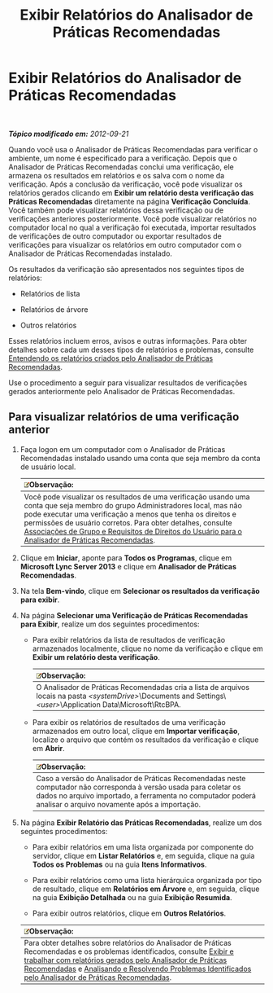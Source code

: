 ﻿---
title: Exibir Relatórios do Analisador de Práticas Recomendadas
TOCTitle: Exibir Relatórios do Analisador de Práticas Recomendadas
ms:assetid: 7217a47b-36b1-4923-81ea-df754cff29bb
ms:mtpsurl: https://technet.microsoft.com/pt-br/library/Gg607690(v=OCS.15)
ms:contentKeyID: 49307087
ms.date: 05/19/2016
mtps_version: v=OCS.15
ms.translationtype: HT
---

# Exibir Relatórios do Analisador de Práticas Recomendadas

 

_**Tópico modificado em:** 2012-09-21_

Quando você usa o Analisador de Práticas Recomendadas para verificar o ambiente, um nome é especificado para a verificação. Depois que o Analisador de Práticas Recomendadas conclui uma verificação, ele armazena os resultados em relatórios e os salva com o nome da verificação. Após a conclusão da verificação, você pode visualizar os relatórios gerados clicando em **Exibir um relatório desta verificação das Práticas Recomendadas** diretamente na página **Verificação Concluída**. Você também pode visualizar relatórios dessa verificação ou de verificações anteriores posteriormente. Você pode visualizar relatórios no computador local no qual a verificação foi executada, importar resultados de verificações de outro computador ou exportar resultados de verificações para visualizar os relatórios em outro computador com o Analisador de Práticas Recomendadas instalado.

Os resultados da verificação são apresentados nos seguintes tipos de relatórios:

  - Relatórios de lista

  - Relatórios de árvore

  - Outros relatórios

Esses relatórios incluem erros, avisos e outras informações. Para obter detalhes sobre cada um desses tipos de relatórios e problemas, consulte [Entendendo os relatórios criados pelo Analisador de Práticas Recomendadas](lync-server-2013-understanding-reports-created-by-best-practices-analyzer.md).

Use o procedimento a seguir para visualizar resultados de verificações gerados anteriormente pelo Analisador de Práticas Recomendadas.

## Para visualizar relatórios de uma verificação anterior

1.  Faça logon em um computador com o Analisador de Práticas Recomendadas instalado usando uma conta que seja membro da conta de usuário local.
    
    <table>
    <thead>
    <tr class="header">
    <th><img src="images/Gg425756.note(OCS.15).gif" title="note" alt="note" />Observação:</th>
    </tr>
    </thead>
    <tbody>
    <tr class="odd">
    <td>Você pode visualizar os resultados de uma verificação usando uma conta que seja membro do grupo Administradores local, mas não pode executar uma verificação a menos que tenha os direitos e permissões de usuário corretos. Para obter detalhes, consulte <a href="lync-server-2013-group-memberships-and-user-rights-requirements-for-best-practices-analyzer.md">Associações de Grupo e Requisitos de Direitos do Usuário para o Analisador de Práticas Recomendadas</a>.</td>
    </tr>
    </tbody>
    </table>


2.  Clique em **Iniciar**, aponte para **Todos os Programas**, clique em **Microsoft Lync Server 2013** e clique em **Analisador de Práticas Recomendadas**.

3.  Na tela **Bem-vindo**, clique em **Selecionar os resultados da verificação para exibir**.

4.  Na página **Selecionar uma Verificação de Práticas Recomendadas para Exibir**, realize um dos seguintes procedimentos:
    
      - Para exibir relatórios da lista de resultados de verificação armazenados localmente, clique no nome da verificação e clique em **Exibir um relatório desta verificação**.
        
        <table>
        <thead>
        <tr class="header">
        <th><img src="images/Gg425756.note(OCS.15).gif" title="note" alt="note" />Observação:</th>
        </tr>
        </thead>
        <tbody>
        <tr class="odd">
        <td>O Analisador de Práticas Recomendadas cria a lista de arquivos locais na pasta <em>&lt;systemDrive&gt;</em>\Documents and Settings\<em>&lt;user&gt;</em>\Application Data\Microsoft\RtcBPA.</td>
        </tr>
        </tbody>
        </table>
    
      - Para exibir os relatórios de resultados de uma verificação armazenados em outro local, clique em **Importar verificação**, localize o arquivo que contém os resultados da verificação e clique em **Abrir**.
        
        <table>
        <thead>
        <tr class="header">
        <th><img src="images/Gg425756.note(OCS.15).gif" title="note" alt="note" />Observação:</th>
        </tr>
        </thead>
        <tbody>
        <tr class="odd">
        <td>Caso a versão do Analisador de Práticas Recomendadas neste computador não corresponda à versão usada para coletar os dados no arquivo importado, a ferramenta no computador poderá analisar o arquivo novamente após a importação.</td>
        </tr>
        </tbody>
        </table>


5.  Na página **Exibir Relatório das Práticas Recomendadas**, realize um dos seguintes procedimentos:
    
      - Para exibir relatórios em uma lista organizada por componente do servidor, clique em **Listar Relatórios** e, em seguida, clique na guia **Todos os Problemas** ou na guia **Itens Informativos**.
    
      - Para exibir relatórios como uma lista hierárquica organizada por tipo de resultado, clique em **Relatórios em Árvore** e, em seguida, clique na guia **Exibição Detalhada** ou na guia **Exibição Resumida**.
    
      - Para exibir outros relatórios, clique em **Outros Relatórios**.
    
    <table>
    <thead>
    <tr class="header">
    <th><img src="images/Gg425756.note(OCS.15).gif" title="note" alt="note" />Observação:</th>
    </tr>
    </thead>
    <tbody>
    <tr class="odd">
    <td>Para obter detalhes sobre relatórios do Analisador de Práticas Recomendadas e os problemas identificados, consulte <a href="lync-server-2013-viewing-and-working-with-reports-created-by-best-practices-analyzer.md">Exibir e trabalhar com relatórios gerados pelo Analisador de Práticas Recomendadas</a> e <a href="lync-server-2013-analyzing-and-resolving-issues-identified-by-best-practices-analyzer.md">Analisando e Resolvendo Problemas Identificados pelo Analisador de Práticas Recomendadas</a>.</td>
    </tr>
    </tbody>
    </table>

